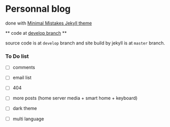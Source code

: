 # Personnal blog
done with [Minimal Mistakes Jekyll theme](https://mmistakes.github.io/minimal-mistakes/)

** code at [develop branch](https://github.com/AntoineGlacet/AntoineGlacet.github.io/tree/develop) **

source code is at `develop` branch and site build by jekyll is at `master` branch.

### To Do list

- [ ] comments
- [ ] email list
- [ ] 404
- [ ] more posts (home server media + smart home + keyboard)
- [ ] dark theme
- [ ] multi language


